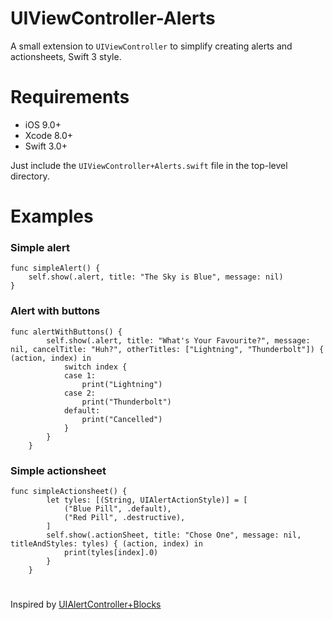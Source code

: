 # UIViewController-Alerts

A small extension to `UIViewController` to simplify creating alerts and actionsheets, Swift 3 style.

# Requirements

- iOS 9.0+
- Xcode 8.0+
- Swift 3.0+

Just include the `UIViewController+Alerts.swift` file in the top-level directory.

# Examples

### Simple alert
```
func simpleAlert() {
    self.show(.alert, title: "The Sky is Blue", message: nil)
}
```

### Alert with buttons
```
func alertWithButtons() {
		self.show(.alert, title: "What's Your Favourite?", message: nil, cancelTitle: "Huh?", otherTitles: ["Lightning", "Thunderbolt"]) { (action, index) in
			switch index {
			case 1:
				print("Lightning")
			case 2:
				print("Thunderbolt")
			default:
				print("Cancelled")
			}
		}
	}
```

### Simple actionsheet
```
func simpleActionsheet() {
		let tyles: [(String, UIAlertActionStyle)] = [
			("Blue Pill", .default),
			("Red Pill", .destructive),
		]
		self.show(.actionSheet, title: "Chose One", message: nil, titleAndStyles: tyles) { (action, index) in
			print(tyles[index].0)
		}
	}
```

#
Inspired by [UIAlertController+Blocks](https://github.com/ryanmaxwell/UIAlertController-Blocks)
